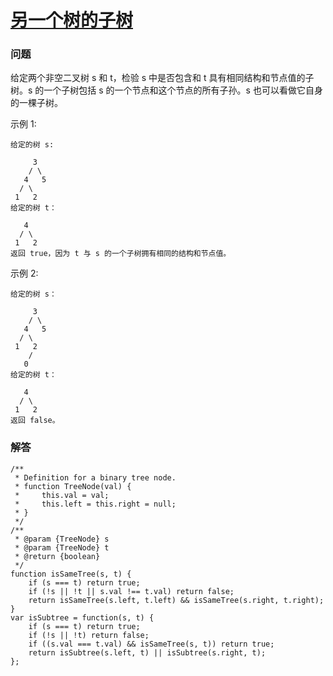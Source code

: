 # [另一个树的子树](https://leetcode-cn.com/problems/subtree-of-another-tree)

### 问题

给定两个非空二叉树 s 和 t，检验 s 中是否包含和 t 具有相同结构和节点值的子树。s 的一个子树包括 s 的一个节点和这个节点的所有子孙。s 也可以看做它自身的一棵子树。

示例 1:
```
给定的树 s:

     3
    / \
   4   5
  / \
 1   2
给定的树 t：

   4
  / \
 1   2
返回 true，因为 t 与 s 的一个子树拥有相同的结构和节点值。
```

示例 2:
```
给定的树 s：

     3
    / \
   4   5
  / \
 1   2
    /
   0
给定的树 t：

   4
  / \
 1   2
返回 false。
```

### 解答

```
/**
 * Definition for a binary tree node.
 * function TreeNode(val) {
 *     this.val = val;
 *     this.left = this.right = null;
 * }
 */
/**
 * @param {TreeNode} s
 * @param {TreeNode} t
 * @return {boolean}
 */
function isSameTree(s, t) {
    if (s === t) return true;
    if (!s || !t || s.val !== t.val) return false;
    return isSameTree(s.left, t.left) && isSameTree(s.right, t.right);
}
var isSubtree = function(s, t) {
    if (s === t) return true;
    if (!s || !t) return false;
    if ((s.val === t.val) && isSameTree(s, t)) return true;
    return isSubtree(s.left, t) || isSubtree(s.right, t);
};
```
